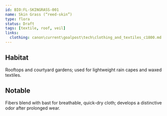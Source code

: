 ```yaml
---
id: BIO:FL-SKINGRASS-001
name: Skin Grass (“reed-skin”)
type: flora
status: Draft
tags: [textile, roof, veil]
links:
  clothing: canon\current\goalpost\tech\clothing_and_textiles_c1800.md
---
```


## Habitat
Rooftops and courtyard gardens; used for lightweight rain capes and waxed textiles.

## Notable
Fibers blend with bast for breathable, quick-dry cloth; develops a distinctive odor after prolonged wear.
